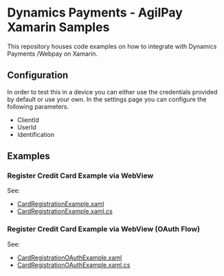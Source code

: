 # Dynamics Payments - AgilPay Xamarin Samples

This repository houses code examples on how to integrate with Dynamics Payments /Webpay on Xamarin.

## Configuration

In order to test this in a device you can either use the credentials provided by default or use your own. In the settings page you can configure the following parameters.

- ClientId
- UserId
- Identification

## Examples

### Register Credit Card Example via WebView

See:
- [CardRegistrationExample.xaml](samples/webpay-xamarin-sample/webpay-xamarin-sample/Examples/CardRegistrationExample.xaml)
- [CardRegistrationExample.xaml.cs](samples/webpay-xamarin-sample/webpay-xamarin-sample/Examples/CardRegistrationExample.xaml.cs)

### Register Credit Card Example via WebView (OAuth Flow)

See:

- [CardRegistrationOAuthExample.xaml](samples/webpay-xamarin-sample/webpay-xamarin-sample/Examples/CardRegistrationOAuthExample.xaml)
- [CardRegistrationOAuthExample.xaml.cs](samples/webpay-xamarin-sample/webpay-xamarin-sample/Examples/CardRegistrationOAuthExample.xaml.cs)
